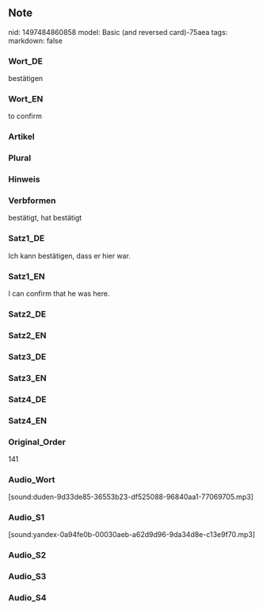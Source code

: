 ## Note
nid: 1497484860858
model: Basic (and reversed card)-75aea
tags: 
markdown: false

### Wort_DE
bestätigen

### Wort_EN
to confirm

### Artikel


### Plural


### Hinweis


### Verbformen
bestätigt, hat bestätigt

### Satz1_DE
Ich kann bestätigen, dass er hier war.

### Satz1_EN
I can confirm that he was here.

### Satz2_DE


### Satz2_EN


### Satz3_DE


### Satz3_EN


### Satz4_DE


### Satz4_EN


### Original_Order
141

### Audio_Wort
[sound:duden-9d33de85-36553b23-df525088-96840aa1-77069705.mp3]

### Audio_S1
[sound:yandex-0a94fe0b-00030aeb-a62d9d96-9da34d8e-c13e9f70.mp3]

### Audio_S2


### Audio_S3


### Audio_S4

